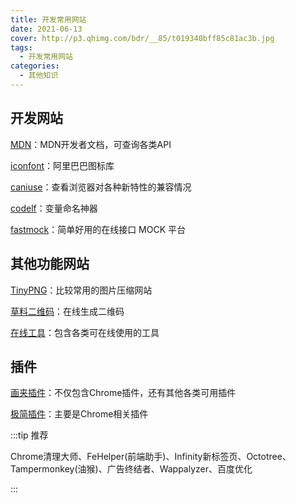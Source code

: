 ```yaml
---
title: 开发常用网站
date: 2021-06-13
cover: http://p3.qhimg.com/bdr/__85/t019340bff85c81ac3b.jpg
tags:
  - 开发常用网站
categories:
  - 其他知识
---
```


## 开发网站
[MDN](https://developer.mozilla.org/zh-CN/)：MDN开发者文档，可查询各类API

[iconfont](https://www.iconfont.cn/)：阿里巴巴图标库

[caniuse](https://caniuse.com/)：查看浏览器对各种新特性的兼容情况

[codelf](https://unbug.github.io/codelf/)：变量命名神器

[fastmock](https://www.fastmock.site/#/)：简单好用的在线接口 MOCK 平台

## 其他功能网站

[TinyPNG](https://tinypng.com/)：比较常用的图片压缩网站

[草料二维码](https://cli.im/)：在线生成二维码

[在线工具](https://tool.lu/c/developer)：包含各类可在线使用的工具

## 插件

[画夹插件](https://huajiakeji.com/)：不仅包含Chrome插件，还有其他各类可用插件

[极简插件](https://chrome.zzzmh.cn/#index)：主要是Chrome相关插件

:::tip 推荐

Chrome清理大师、FeHelper(前端助手)、Infinity新标签页、Octotree、Tampermonkey(油猴)、广告终结者、Wappalyzer、百度优化

:::
